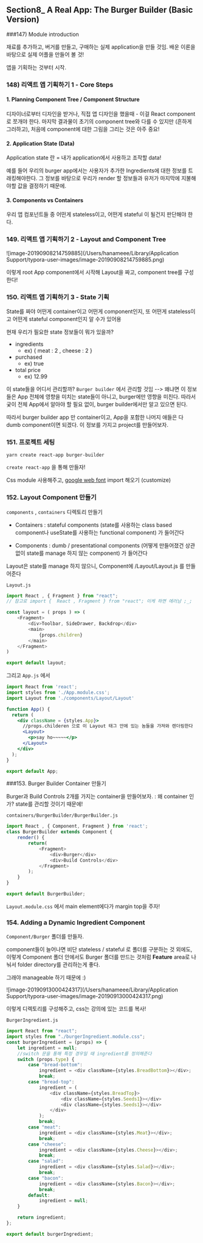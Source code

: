 ## Section8_ A Real App: The Burger Builder (Basic Version)



###147) Module introduction

재료를 추가하고, 버거를 만들고, 구매하는 실제 application을 만들 것임. 배운 이론을 바탕으로 실제 어플을 만들어 볼 것!

앱을 기획하는 것부터 시작.



### 148) 리액트 앱 기획하기 1 - Core Steps

#### 1. Planning Component Tree / Component Structure

디자이너로부터 디자인을 받거나, 직접 앱 디자인을 했을때 - 이걸 React component로 쪼개야 한다. 마지막 결과물이 초기의 component tree와 다를 수 있지만 (흔하게 그러하고), 처음에 component에 대한 그림을 그리는 것은 아주 중요!

#### 2. Application State (Data)

Application state 란 = 내가 application에서 사용하고 조작할 data!

예를 들어 우리의 burger app에서는 사용자가 추가한 Ingredients에 대한 정보를 트래킹해야한다. 그 정보를 바탕으로 우리가 render 할 정보들과 유저가 마지막에 지불해야할 값을 결정하기 때문에.

#### 3. Components vs Containers

우리 앱 컴포넌트들 중 어떤게 stateless이고, 어떤게 stateful 이 될건지 판단해야 한다. 



### 149. 리액트 앱 기획하기 2 - Layout and Component Tree

![image-20190908214759885](/Users/hanameee/Library/Application Support/typora-user-images/image-20190908214759885.png)

이렇게 root App component에서 시작해 Layout을 짜고, component tree를 구성한다!



### 150. 리액트 앱 기획하기 3 - State 기획

State를 짜야 어떤게 container이고 어떤게 component인지, 또 어떤게 stateless이고 어떤게 stateful component인지 알 수가 있어용



현재 우리가 필요한 state 정보들이 뭐가 있을까?

- ingredients
  - ex) { meat : 2 , cheese : 2 }
- purchased
  - ex) true
- total price
  - ex) 12.99



이 state들을 어디서 관리할까? `Burger builder` 에서 관리할 것임
--> 왜냐면 이 정보들은 App 전체에 영향을 미치는 state들이 아니고, burger에만 영향을 미친다. 따라서 궂이 전체 App에서 알아야 할 필요 없이, burger builder에서만 알고 있으면 된다.

따라서 burger builder app 만 container이고, App을 포함한 나머지 애들은 다 dumb component이면 되겠다. 이 정보를 가지고 project를 만들어보자.



### 151. 프로젝트 세팅

```
yarn create react-app burger-builder
```

`create react-app` 을 통해 만들자!

Css module 사용해주고, [google web font](https://fonts.google.com/) import 해오기 (customize)



### 152. Layout Component 만들기

`components` , `containers` 디렉토리 만들기

- Containers : stateful components (state를 사용하는 class based component나 useState를 사용하는 functional component) 가 들어간다

- Components : dumb / presentational components (어떻게 만들어졌건 상관없이 state를 manage 하지 않는 component) 가 들어간다

  

Layout은 state를 manage 하지 않으니, Component에 /Layout/Layout.js 를 만들어준다

`Layout.js`

```javascript
import React , { Fragment } from "react";
// 참고로 import {  React , Fragment } from "react"; 이케 하면 에러남 ;_;

const layout = ( props ) => (
    <Fragment>
        <div>Toolbar, SideDrawer, Backdrop</div>
        <main>
            {props.children}
        </main>
    </Fragment>
)

export default layout;
```

그리고 `App.js` 에서

```jsx
import React from 'react';
import styles from './App.module.css';
import Layout from './components/Layout/Layout'

function App() {
  return (
    <div className = {styles.App}>
      //props.childeren 으로 이 Layout 태그 안에 있는 놈들을 가져와 렌더링한다
      <Layout>
        <p>say ho~~~~~</p>
      </Layout>
    </div>
  );
}

export default App;

```



###153. Burger Builder Container 만들기

Burger과 Build Controls 2개를 가지는 container을 만들어보자.
: 왜 container 인가? state를 관리할 것이기 때문에!

`containers/BurgerBuilder/BurgerBuilder.js`

```javascript
import React , { Component, Fragment } from 'react'; 
class BurgerBuilder extends Component {
    render() {
        return(
            <Fragment>
                <div>Burger</div>
                <div>Build Controls</div>
            </Fragment>
        );
    }
}

export default BurgerBuilder;
```

`Layout.module.css` 에서 main element에다가 margin top을 주자!



### 154. Adding a Dynamic Ingredient Component

`Component/Burger` 폴더를 만들자.

component들이 늘어나면 비단 stateless / stateful 로 폴더를 구분하는 것 외에도, 이렇게 Component 폴더 안에서도 Burger 폴더를 만드는 것처럼 **Feature** area로 나눠서 folder directory를 관리하는게 좋다.

그래야 manageable 하기 때문에 :)

![image-20190913000424317](/Users/hanameee/Library/Application Support/typora-user-images/image-20190913000424317.png)

이렇게 디렉토리를 구성해주고, css는 강의에 있는 코드를 복사!

`BurgerIngredient.js`


```javascript
import React from "react";
import styles from "./burgerIngredient.module.css";
const burgerIngredient = (props) => {
    let ingredient = null;
  	//switch 문을 통해 특정 경우일 때 ingredient를 정의해준다
    switch (props.type) {
        case "bread-bottom":
            ingredient = <div className={styles.BreadBottom}></div>;
            break;
        case "bread-top":
            ingredient = (
                <div className={styles.BreadTop}>
                    <div className={styles.Seeds1}></div>
                    <div className={styles.Seeds1}></div>
                </div>
            );
            break;
        case "meat":
            ingredient = <div className={styles.Meat}></div>;
            break;
        case "cheese":
            ingredient = <div className={styles.Cheese}></div>;
            break;
        case "salad":
            ingredient = <div className={styles.Salad}></div>;
            break;
        case "bacon":
            ingredient = <div className={styles.Bacon}></div>;
            break;
        default:
            ingredient = null;
    }

    return ingredient;
};

export default burgerIngredient;

```

